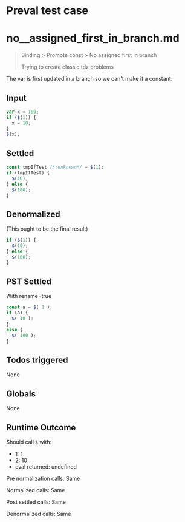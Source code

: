 # Preval test case

# no__assigned_first_in_branch.md

> Binding > Promote const > No  assigned first in branch
>
> Trying to create classic tdz problems

The var is first updated in a branch so we can't make it a constant.

## Input

`````js filename=intro
var x = 100;
if ($(1)) {
  x = 10;
}
$(x);
`````


## Settled


`````js filename=intro
const tmpIfTest /*:unknown*/ = $(1);
if (tmpIfTest) {
  $(10);
} else {
  $(100);
}
`````


## Denormalized
(This ought to be the final result)

`````js filename=intro
if ($(1)) {
  $(10);
} else {
  $(100);
}
`````


## PST Settled
With rename=true

`````js filename=intro
const a = $( 1 );
if (a) {
  $( 10 );
}
else {
  $( 100 );
}
`````


## Todos triggered


None


## Globals


None


## Runtime Outcome


Should call `$` with:
 - 1: 1
 - 2: 10
 - eval returned: undefined

Pre normalization calls: Same

Normalized calls: Same

Post settled calls: Same

Denormalized calls: Same

